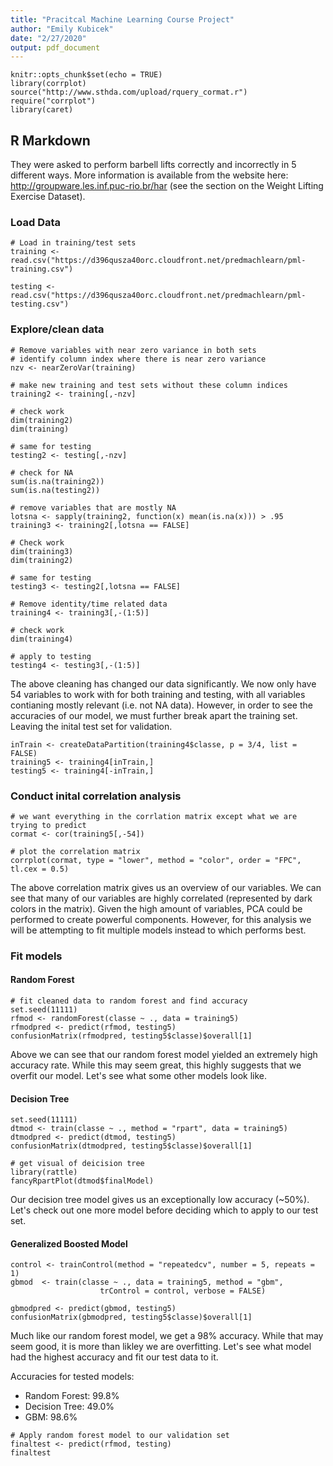 ```yaml
---
title: "Pracitcal Machine Learning Course Project"
author: "Emily Kubicek"
date: "2/27/2020"
output: pdf_document
---
```


```{r setup, include=FALSE}
knitr::opts_chunk$set(echo = TRUE)
library(corrplot)
source("http://www.sthda.com/upload/rquery_cormat.r")
require("corrplot")
library(caret)
```

## R Markdown

They were asked to perform barbell lifts correctly and incorrectly in 5 different ways. More information is available from the website here: http://groupware.les.inf.puc-rio.br/har (see the section on the Weight Lifting Exercise Dataset).

### Load Data
```{r}
# Load in training/test sets
training <- read.csv("https://d396qusza40orc.cloudfront.net/predmachlearn/pml-training.csv")

testing <- read.csv("https://d396qusza40orc.cloudfront.net/predmachlearn/pml-testing.csv")

```

### Explore/clean data
```{r, echo=FALSE}
# Remove variables with near zero variance in both sets
# identify column index where there is near zero variance
nzv <- nearZeroVar(training)

# make new training and test sets without these column indices
training2 <- training[,-nzv]

# check work
dim(training2)
dim(training)

# same for testing
testing2 <- testing[,-nzv]

# check for NA
sum(is.na(training2))
sum(is.na(testing2))

# remove variables that are mostly NA
lotsna <- sapply(training2, function(x) mean(is.na(x))) > .95
training3 <- training2[,lotsna == FALSE]

# Check work
dim(training3)
dim(training2)

# same for testing
testing3 <- testing2[,lotsna == FALSE]

# Remove identity/time related data
training4 <- training3[,-(1:5)]

# check work
dim(training4)

# apply to testing
testing4 <- testing3[,-(1:5)]

```

The above cleaning has changed our data significantly. We now only have 54 variables to work with for both training and testing, with all variables contianing mostly relevant (i.e. not NA data). However, in order to see the accuracies of our model, we must further break apart the training set. Leaving the inital test set for validation.

```{r}
inTrain <- createDataPartition(training4$classe, p = 3/4, list = FALSE)
training5 <- training4[inTrain,]
testing5 <- training4[-inTrain,]
```

### Conduct inital correlation analysis
```{r, echo = FALSE}
# we want everything in the corrlation matrix except what we are trying to predict
cormat <- cor(training5[,-54])

# plot the correlation matrix
corrplot(cormat, type = "lower", method = "color", order = "FPC", tl.cex = 0.5)
```
The above correlation matrix gives us an overview of our variables. We can see that many of our variables are highly correlated (represented by dark colors in the matrix). Given the high amount of variables, PCA could be performed to create powerful components. However, for this analysis we will be attempting to fit multiple models instead to which performs best.


### Fit models
#### Random Forest
```{r}
# fit cleaned data to random forest and find accuracy
set.seed(11111)
rfmod <- randomForest(classe ~ ., data = training5)
rfmodpred <- predict(rfmod, testing5)
confusionMatrix(rfmodpred, testing5$classe)$overall[1]

```

Above we can see that our random forest model yielded an extremely high accuracy rate. While this may seem great, this highly suggests that we overfit our model. Let's see what some other models look like.

#### Decision Tree
```{r}
set.seed(11111)
dtmod <- train(classe ~ ., method = "rpart", data = training5)
dtmodpred <- predict(dtmod, testing5)
confusionMatrix(dtmodpred, testing5$classe)$overall[1]

# get visual of deicision tree
library(rattle)
fancyRpartPlot(dtmod$finalModel)
```
Our decision tree model gives us an exceptionally low accuracy (~50%). Let's check out one more model before deciding which to apply to our test set.

#### Generalized Boosted Model
```{r}
control <- trainControl(method = "repeatedcv", number = 5, repeats = 1)
gbmod  <- train(classe ~ ., data = training5, method = "gbm",
                    trControl = control, verbose = FALSE)

gbmodpred <- predict(gbmod, testing5)
confusionMatrix(gbmodpred, testing5$classe)$overall[1]

```

Much like our random forest model, we get a 98% accuracy. While that may seem good, it is more than likley we are overfitting. Let's see what model had the highest accuracy and fit our test data to it.

Accuracies for tested models:
- Random Forest: 99.8%
- Decision Tree: 49.0%
- GBM: 98.6%

```{r}
# Apply random forest model to our validation set
finaltest <- predict(rfmod, testing)
finaltest

```

